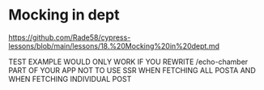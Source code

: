 # Mocking in dept

<https://github.com/Rade58/cypress-lessons/blob/main/lessons/18.%20Mocking%20in%20dept.md>

TEST EXAMPLE WOULD ONLY WORK IF YOU REWRITE /echo-chamber PART OF YOUR APP NOT TO USE SSR WHEN FETCHING ALL POSTA AND WHEN FETCHING INDIVIDUAL POST
